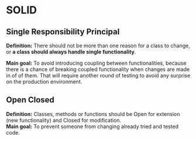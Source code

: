

# SOLID

## Single Responsibility Principal

**Definition:**  There should not be more than one reason for a class to change, or  **a class should always handle single functionality**.

**Main goal:**  To avoid introducing coupling between functionalities, because there is a chance of breaking coupled functionality when changes are made in of of them. That will require another round of testing to avoid any surprise on the production environment.

## Open Closed

**Definition:**  Classes, methods or functions should be Open for extension (new functionality) and Closed for modification.  
**Main goal:**  To prevent someone from changing already tried and tested code.
